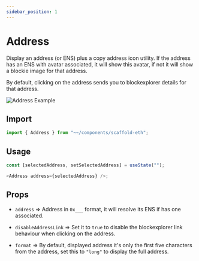 ```yaml
---
sidebar_position: 1
---
```


# Address

Display an address (or ENS) plus a copy address icon utility. If the address has an ENS with avatar associated, it will show this avatar, if not it will show a blockie image for that address.

By default, clicking on the address sends you to blockexplorer details for that address.

![Address Example](/img/Address.png)

## Import

```ts
import { Address } from "~~/components/scaffold-eth";
```

## Usage

```ts
const [selectedAddress, setSelectedAddress] = useState("");

<Address address={selectedAddress} />;
```

## Props

- `address` => Address in `0x___` format, it will resolve its ENS if has one associated.

- `disableAddressLink` => Set it to `true` to disable the blockexplorer link behaviour when clicking on the address.

- `format` => By default, displayed address it's only the first five characters from the address, set this to `"long"` to display the full address.

